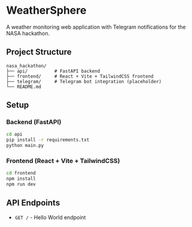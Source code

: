 # WeatherSphere

A weather monitoring web application with Telegram notifications for the NASA hackathon.

## Project Structure

```
nasa_hackathon/
├── api/          # FastAPI backend
├── frontend/     # React + Vite + TailwindCSS frontend
├── telegram/     # Telegram bot integration (placeholder)
└── README.md
```

## Setup

### Backend (FastAPI)
```bash
cd api
pip install -r requirements.txt
python main.py
```

### Frontend (React + Vite + TailwindCSS)
```bash
cd frontend
npm install
npm run dev
```

## API Endpoints

- `GET /` - Hello World endpoint